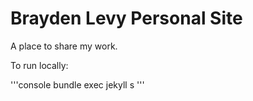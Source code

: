 # Brayden Levy Personal Site
A place to share my work.

To run locally:

'''console
bundle exec jekyll s
'''